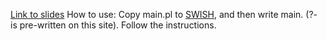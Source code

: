 [Link to slides](bit.ly/3FFhFKN)
How to use:
Copy main.pl to [SWISH](https://swish.swi-prolog.org/), and then write main. (?- is pre-written on this site). Follow the instructions.

